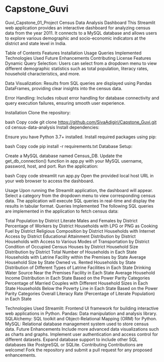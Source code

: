 # Capstone_Guvi
Guvi_Capstone_01_Project
Census Data Analysis Dashboard
This Streamlit web application provides an interactive dashboard for analyzing census data from the year 2011. It connects to a MySQL database and allows users to explore various demographic and socio-economic indicators at the district and state level in India.

Table of Contents
Features
Installation
Usage
Queries Implemented
Technologies Used
Future Enhancements
Contributing
License
Features
Dynamic Query Selection: Users can select from a dropdown menu to view different demographic statistics such as total population, literacy rates, household characteristics, and more.

Data Visualization: Results from SQL queries are displayed using Pandas DataFrames, providing clear insights into the census data.

Error Handling: Includes robust error handling for database connectivity and query execution failures, ensuring smooth user experience.

Installation
Clone the repository:

bash
Copy code
git clone https://github.com/SivaAdigiri/Capstone_Guvi.git
cd census-data-analysis
Install dependencies:

Ensure you have Python 3.7+ installed. Install required packages using pip:

bash
Copy code
pip install -r requirements.txt
Database Setup:

Create a MySQL database named Census_DB.
Update the get_db_connection() function in app.py with your MySQL username, password, host, and port.
Run the application:

bash
Copy code
streamlit run app.py
Open the provided local host URL in your web browser to access the dashboard.

Usage
Upon running the Streamlit application, the dashboard will appear.
Select a category from the dropdown menu to view corresponding census data.
The application will execute SQL queries in real-time and display the results in tabular format.
Queries Implemented
The following SQL queries are implemented in the application to fetch census data:

Total Population by District
Literate Males and Females by District
Percentage of Workers by District
Households with LPG or PNG as Cooking Fuel by District
Religious Composition by District
Households with Internet Access by District
Educational Attainment Distribution by District
Households with Access to Various Modes of Transportation by District
Condition of Occupied Census Houses by District
Household Size Distribution by District
Total Number of Households in Each State
Households with Latrine Facility within the Premises by State
Average Household Size by State
Owned vs. Rented Households by State
Distribution of Different Types of Latrine Facilities in Each State
Drinking Water Source Near the Premises Facility in Each State
Average Household Income Distribution in Each State Based on the Power Parity Categories
Percentage of Married Couples with Different Household Sizes in Each State
Households Below the Poverty Line in Each State Based on the Power Parity Categories
Overall Literacy Rate (Percentage of Literate Population) in Each State


Technologies Used
Streamlit: Frontend UI framework for building interactive web applications in Python.
Pandas: Data manipulation and analysis library.
SQLAlchemy: SQL toolkit and Object-Relational Mapping (ORM) for Python.
MySQL: Relational database management system used to store census data.
Future Enhancements
Include more advanced data visualizations such as charts and graphs.
Implement user authentication and access control for different datasets.
Expand database support to include other SQL databases like PostgreSQL or SQLite.
Contributing
Contributions are welcome! Fork the repository and submit a pull request for any proposed enhancements.
